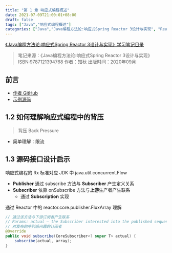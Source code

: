 ```yaml
---
title: "第 1 章 响应式编程概述"
date: 2021-07-09T21:00:01+08:00
draft: false
tags: ["Java","响应式编程概述"]
categories: ["Java","Java编程方法论:响应式Spring Reactor 3设计与实现", "Reactor"]
---
```


[《Java编程方法论:响应式Spring Reactor 3设计与实现》学习笔记目录](../dir)

> 笔记来源：《Java编程方法论:响应式Spring Reactor 3设计与实现》ISBN:9787121394768 作者：知秋 出版时间：2020年09月

## 前言

- [作者 GitHub](https://github.com/muyinchen)
- [示例源码](https://github.com/muyinchen/Java-programming-methodology-Reactor-articles/tree/master/demo-reactor/src/test/java/com/dockerx/demoreactor)

## 1.2 如何理解响应式编程中的背压

> 背压 Back Pressure

- 简单理解：限流

## 1.3 源码接口设计启示

响应式编程的 Rx 标准对应 JDK 中 java.util.concurrent.Flow
- **Publisher** 通过 subscribe 方法与 **Subscriber** 产生定义关系
- **Subscriber** 依靠 onSubscribe 方法与**上游**生产者产生联系
  - 通过 **Subscription** 实现

通过 Reactor 中的 reactor.core.publisher.FluxArray 理解

```java
// 通过该方法与下游订阅者产生联系
// Params: actual – the Subscriber interested into the published sequence
// 对发布的序列感兴趣的订阅者
@Override
public void subscribe(CoreSubscriber<? super T> actual) {
    subscribe(actual, array);
}
```